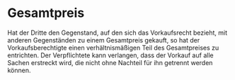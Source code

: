 # Gesamtpreis

Hat der Dritte den Gegenstand, auf den sich das Vorkaufsrecht bezieht, mit anderen Gegenständen zu einem Gesamtpreis gekauft, so hat der Vorkaufsberechtigte einen verhältnismäßigen Teil des Gesamtpreises zu entrichten. Der Verpflichtete kann verlangen, dass der Vorkauf auf alle Sachen erstreckt wird, die nicht ohne Nachteil für ihn getrennt werden können.